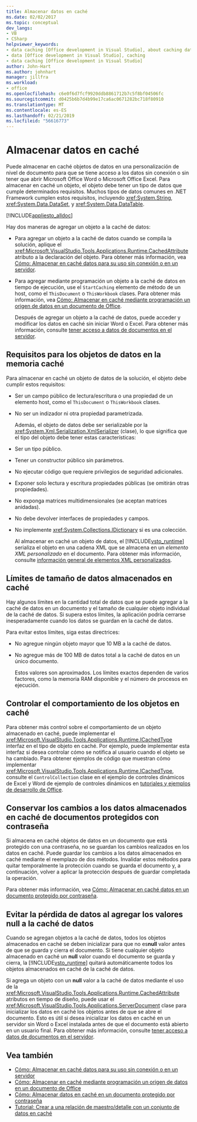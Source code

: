 ```yaml
---
title: Almacenar datos en caché
ms.date: 02/02/2017
ms.topic: conceptual
dev_langs:
- VB
- CSharp
helpviewer_keywords:
- data caching [Office development in Visual Studio], about caching data
- data [Office development in Visual Studio], caching
- data caching [Office development in Visual Studio]
author: John-Hart
ms.author: johnhart
manager: jillfra
ms.workload:
- office
ms.openlocfilehash: c6e0f6d7fcf9920ddb8861712b7c5f8bf04506fc
ms.sourcegitcommit: d0425b6b7d4b99e17ca6ac0671282bc718f80910
ms.translationtype: MT
ms.contentlocale: es-ES
ms.lasthandoff: 02/21/2019
ms.locfileid: "56616773"
---
```

# <a name="cache-data"></a>Almacenar datos en caché
  Puede almacenar en caché objetos de datos en una personalización de nivel de documento para que se tiene acceso a los datos sin conexión o sin tener que abrir Microsoft Office Word o Microsoft Office Excel. Para almacenar en caché un objeto, el objeto debe tener un tipo de datos que cumple determinados requisitos. Muchos tipos de datos comunes en .NET Framework cumplen estos requisitos, incluyendo <xref:System.String>, <xref:System.Data.DataSet>, y <xref:System.Data.DataTable>.

 [!INCLUDE[appliesto_alldoc](../vsto/includes/appliesto-alldoc-md.md)]

 Hay dos maneras de agregar un objeto a la caché de datos:

- Para agregar un objeto a la caché de datos cuando se compila la solución, aplique el <xref:Microsoft.VisualStudio.Tools.Applications.Runtime.CachedAttribute> atributo a la declaración del objeto. Para obtener más información, vea [Cómo: Almacenar en caché datos para su uso sin conexión o en un servidor](../vsto/how-to-cache-data-for-use-offline-or-on-a-server.md).

- Para agregar mediante programación un objeto a la caché de datos en tiempo de ejecución, use el `StartCaching` elemento de método de un host, como el `ThisDocument` o `ThisWorkbook` clases. Para obtener más información, vea [Cómo: Almacenar en caché mediante programación un origen de datos en un documento de Office](../vsto/how-to-programmatically-cache-a-data-source-in-an-office-document.md).

  Después de agregar un objeto a la caché de datos, puede acceder y modificar los datos en caché sin iniciar Word o Excel. Para obtener más información, consulte [tener acceso a datos de documentos en el servidor](../vsto/accessing-data-in-documents-on-the-server.md).

## <a name="requirements-for-data-objects-to-be-cached"></a>Requisitos para los objetos de datos en la memoria caché
 Para almacenar en caché un objeto de datos de la solución, el objeto debe cumplir estos requisitos:

- Ser un campo público de lectura/escritura o una propiedad de un elemento host, como el `ThisDocument` o `ThisWorkbook` clases.

- No ser un indizador ni otra propiedad parametrizada.

  Además, el objeto de datos debe ser serializable por la <xref:System.Xml.Serialization.XmlSerializer> (clase), lo que significa que el tipo del objeto debe tener estas características:

- Ser un tipo público.

- Tener un constructor público sin parámetros.

- No ejecutar código que requiere privilegios de seguridad adicionales.

- Exponer solo lectura y escritura propiedades públicas (se omitirán otras propiedades).

- No exponga matrices multidimensionales (se aceptan matrices anidadas).

- No debe devolver interfaces de propiedades y campos.

- No implemente <xref:System.Collections.IDictionary> si es una colección.

  Al almacenar en caché un objeto de datos, el [!INCLUDE[vsto_runtime](../vsto/includes/vsto-runtime-md.md)] serializa el objeto en una cadena XML que se almacena en un *elemento XML personalizado* en el documento. Para obtener más información, consulte [información general de elementos XML personalizados](../vsto/custom-xml-parts-overview.md).

## <a name="cached-data-size-limits"></a>Límites de tamaño de datos almacenados en caché
 Hay algunos límites en la cantidad total de datos que se puede agregar a la caché de datos en un documento y el tamaño de cualquier objeto individual de la caché de datos. Si supera estos límites, la aplicación podría cerrarse inesperadamente cuando los datos se guardan en la caché de datos.

 Para evitar estos límites, siga estas directrices:

- No agregue ningún objeto mayor que 10 MB a la caché de datos.

- No agregue más de 100 MB de datos total a la caché de datos en un único documento.

  Estos valores son aproximados. Los límites exactos dependen de varios factores, como la memoria RAM disponible y el número de procesos en ejecución.

## <a name="control-the-behavior-of-cached-objects"></a>Controlar el comportamiento de los objetos en caché
 Para obtener más control sobre el comportamiento de un objeto almacenado en caché, puede implementar el <xref:Microsoft.VisualStudio.Tools.Applications.Runtime.ICachedType> interfaz en el tipo de objeto en caché. Por ejemplo, puede implementar esta interfaz si desea controlar cómo se notifica al usuario cuando el objeto se ha cambiado. Para obtener ejemplos de código que muestran cómo implementar <xref:Microsoft.VisualStudio.Tools.Applications.Runtime.ICachedType>, consulte el `ControlCollection` clase en el ejemplo de controles dinámicos de Excel y Word de ejemplo de controles dinámicos en [tutoriales y ejemplos de desarrollo de Office](../vsto/office-development-samples-and-walkthroughs.md).

## <a name="persist-changes-to-cached-data-in-password-protected-documents"></a>Conservar los cambios a los datos almacenados en caché de documentos protegidos con contraseña
 Si almacena en caché objetos de datos en un documento que está protegido con una contraseña, no se guardan los cambios realizados en los datos en caché. Puede guardar los cambios a los datos almacenados en caché mediante el reemplazo de dos métodos. Invalidar estos métodos para quitar temporalmente la protección cuando se guarda el documento y, a continuación, volver a aplicar la protección después de guardar completada la operación.

 Para obtener más información, vea [Cómo: Almacenar en caché datos en un documento protegido por contraseña](../vsto/how-to-cache-data-in-a-password-protected-document.md).

## <a name="prevent-data-loss-when-adding-null-values-to-the-data-cache"></a>Evitar la pérdida de datos al agregar los valores null a la caché de datos
 Cuando se agregan objetos a la caché de datos, todos los objetos almacenados en caché se deben inicializar para que no es**null** valor antes de que se guarda y cierra el documento. Si tiene cualquier objeto almacenado en caché un **null** valor cuando el documento se guarda y cierra, la [!INCLUDE[vsto_runtime](../vsto/includes/vsto-runtime-md.md)] quitará automáticamente todos los objetos almacenados en caché de la caché de datos.

 Si agrega un objeto con un **null** valor a la caché de datos mediante el uso de la <xref:Microsoft.VisualStudio.Tools.Applications.Runtime.CachedAttribute> atributos en tiempo de diseño, puede usar el <xref:Microsoft.VisualStudio.Tools.Applications.ServerDocument> clase para inicializar los datos en caché los objetos antes de que se abre el documento. Esto es útil si desea inicializar los datos en caché en un servidor sin Word o Excel instalada antes de que el documento está abierto en un usuario final. Para obtener más información, consulte [tener acceso a datos de documentos en el servidor](../vsto/accessing-data-in-documents-on-the-server.md).

## <a name="see-also"></a>Vea también
- [Cómo: Almacenar en caché datos para su uso sin conexión o en un servidor](../vsto/how-to-cache-data-for-use-offline-or-on-a-server.md)
- [Cómo: Almacenar en caché mediante programación un origen de datos en un documento de Office](../vsto/how-to-programmatically-cache-a-data-source-in-an-office-document.md)
- [Cómo: Almacenar datos en caché en un documento protegido por contraseña](../vsto/how-to-cache-data-in-a-password-protected-document.md)
- [Tutorial: Crear a una relación de maestro/detalle con un conjunto de datos en caché](../vsto/walkthrough-creating-a-master-detail-relation-using-a-cached-dataset.md)
